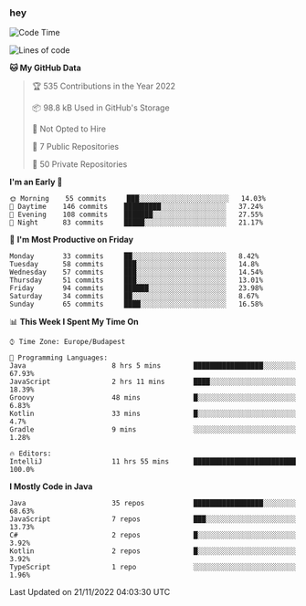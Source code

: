 ### hey

<!--START_SECTION:waka-->
![Code Time](http://img.shields.io/badge/Code%20Time-813%20hrs%2057%20mins-blue)

![Lines of code](https://img.shields.io/badge/From%20Hello%20World%20I%27ve%20Written-481%20Thousand%20lines%20of%20code-blue)

**🐱 My GitHub Data** 

> 🏆 535 Contributions in the Year 2022
 > 
> 📦 98.8 kB Used in GitHub's Storage 
 > 
> 🚫 Not Opted to Hire
 > 
> 📜 7 Public Repositories 
 > 
> 🔑 50 Private Repositories  
 > 
**I'm an Early 🐤** 

```text
🌞 Morning    55 commits     ███░░░░░░░░░░░░░░░░░░░░░░   14.03% 
🌆 Daytime    146 commits    █████████░░░░░░░░░░░░░░░░   37.24% 
🌃 Evening    108 commits    ███████░░░░░░░░░░░░░░░░░░   27.55% 
🌙 Night      83 commits     █████░░░░░░░░░░░░░░░░░░░░   21.17%

```
📅 **I'm Most Productive on Friday** 

```text
Monday       33 commits     ██░░░░░░░░░░░░░░░░░░░░░░░   8.42% 
Tuesday      58 commits     ███░░░░░░░░░░░░░░░░░░░░░░   14.8% 
Wednesday    57 commits     ███░░░░░░░░░░░░░░░░░░░░░░   14.54% 
Thursday     51 commits     ███░░░░░░░░░░░░░░░░░░░░░░   13.01% 
Friday       94 commits     ██████░░░░░░░░░░░░░░░░░░░   23.98% 
Saturday     34 commits     ██░░░░░░░░░░░░░░░░░░░░░░░   8.67% 
Sunday       65 commits     ████░░░░░░░░░░░░░░░░░░░░░   16.58%

```


📊 **This Week I Spent My Time On** 

```text
⌚︎ Time Zone: Europe/Budapest

💬 Programming Languages: 
Java                     8 hrs 5 mins        █████████████████░░░░░░░░   67.93% 
JavaScript               2 hrs 11 mins       ████░░░░░░░░░░░░░░░░░░░░░   18.39% 
Groovy                   48 mins             █░░░░░░░░░░░░░░░░░░░░░░░░   6.83% 
Kotlin                   33 mins             █░░░░░░░░░░░░░░░░░░░░░░░░   4.7% 
Gradle                   9 mins              ░░░░░░░░░░░░░░░░░░░░░░░░░   1.28%

🔥 Editors: 
IntelliJ                 11 hrs 55 mins      █████████████████████████   100.0%

```

**I Mostly Code in Java** 

```text
Java                     35 repos            █████████████████░░░░░░░░   68.63% 
JavaScript               7 repos             ███░░░░░░░░░░░░░░░░░░░░░░   13.73% 
C#                       2 repos             █░░░░░░░░░░░░░░░░░░░░░░░░   3.92% 
Kotlin                   2 repos             █░░░░░░░░░░░░░░░░░░░░░░░░   3.92% 
TypeScript               1 repo              ░░░░░░░░░░░░░░░░░░░░░░░░░   1.96%

```



 Last Updated on 21/11/2022 04:03:30 UTC
<!--END_SECTION:waka-->
